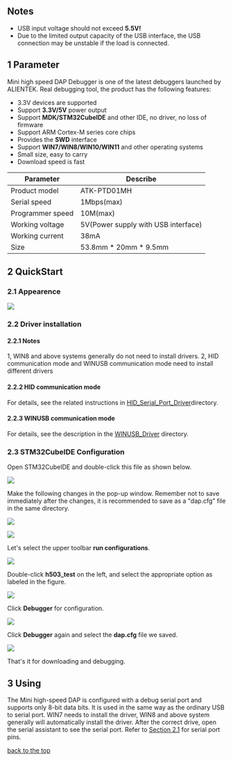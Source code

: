 ## Notes <a name="top"></a>

+ USB input voltage should not exceed **5.5V!**
+ Due to the limited output capacity of the USB interface, the USB connection may be unstable if the load is connected.

## 1 Parameter
Mini high speed DAP Debugger is one of the latest debuggers launched by ALIENTEK.
Real debugging tool, the product has the following features:
+ 3.3V devices are supported
+ Support **3.3V/5V** power output
+ Support **MDK/STM32CubeIDE** and other IDE, no driver, no loss of firmware
+ Support ARM Cortex-M series core chips
+ Provides the **SWD** interface
+ Support **WIN7/WIN8/WIN10/WIN11** and other operating systems
+ Small size, easy to carry
+ Download speed is fast

| Parameter                  | Describe                           |
| -------------------------- | ---------------------------------- |        
| Product model              | ATK-PTD01MH                        |
| Serial speed               | 1Mbps(max)                         |
| Programmer speed           | 10M(max)                           |
| Working voltage            | 5V(Power supply with USB interface)|
| Working current            | 38mA                               |
| Size                       | 53.8mm * 20mm * 9.5mm              |

## 2 QuickStart

### 2.1 Appearence

![](./figures/Mini_HSDAP.png)

### 2.2 Driver installation
#### 2.2.1 Notes
1, WIN8 and above systems generally do not need to install drivers.
2, HID communication mode and WINUSB communication mode need to install different drivers

#### 2.2.2 HID communication mode
For details, see the related instructions in [HID_Serial_Port_Driver](./HID_serial_port_driver/HID_serial_port_driver_installation_tutorial.md)directory.

#### 2.2.3 WINUSB communication mode
For details, see the description in the [WINUSB_Driver](./WINUSB_driver/WINUSB_DAP_driver_installation_tutorial.md) directory.

### 2.3 STM32CubeIDE Configuration
Open STM32CubeIDE and double-click this file as shown below.

![](./figures/h503_cfg.png)

Make the following changes in the pop-up window. Remember not to save immediately after the changes, it is recommended to save as a "dap.cfg" file in the same directory.

![](./figures/dap.png)

![](./figures/file.png)

Let's select the upper toolbar **run configurations**.

![](./figures/run.png)

Double-click **h503_test** on the left, and select the appropriate option as labeled in the figure.

![](./figures/32.png)

Click **Debugger** for configuration.

![](./figures/33.png)

Click **Debugger** again and select the **dap.cfg** file we saved.

![](./figures/37.png)

That's it for downloading and debugging.

## 3 Using
The Mini high-speed DAP is configured with a debug serial port and supports only 8-bit data bits. It is used in the same way as the ordinary USB to serial port.
WIN7 needs to install the driver, WIN8 and above system generally will automatically install the driver.
After the correct drive, open the serial assistant to see the serial port. Refer to [Section 2.1](#21-appearence) for serial port pins.

[back to the top](#top)




